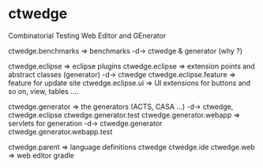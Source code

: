 # ctwedge
 Combinatorial Testing Web Editor and GEnerator

 
ctwedge.benchmarks   => benchmarks
					-d-> ctwedge & generator (why ?)

ctwedge.eclipse  => eclipse plugins
	ctwedge.eclipse  => extension points and abstract classes (generator)
					-d-> ctwedge
	ctwedge.eclipse.feature => feature for update site
	ctwedge.eclipse.ui => UI extensions for buttons and so on, view, tables ....

ctwedge.generator => the generators (ACTS, CASA ...) 
				-d-> ctwedge, ctwedge.eclipse 
ctwedge.generator.test 
ctwedge.generator.webapp => servlets for generation
						-d-> ctwedge.generator
ctwedge.generator.webapp.test

ctwedge.parent  => language definitions
	ctwedge
	ctwedge.ide
	ctwedge.web  => web editor
	gradle
